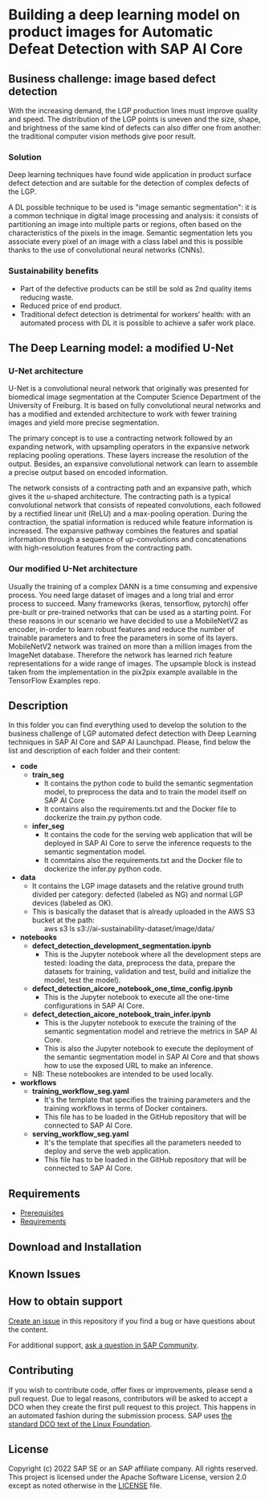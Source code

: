 # Building a deep learning model on product images for Automatic Defeat Detection with SAP AI Core
<!--- Register repository https://api.reuse.software/register, then add REUSE badge:
[![REUSE status](https://api.reuse.software/badge/github.com/SAP-samples/REPO-NAME)](https://api.reuse.software/info/github.com/SAP-samples/REPO-NAME)
-->

## **Business challenge: image based defect detection**
With the increasing demand, the LGP production lines must improve quality and speed.
The distribution of the LGP points is uneven and the size, shape, and brightness of the same kind of defects can also differ one from another: the traditional computer vision methods give poor result.

### **Solution**
Deep learning techniques have found wide application in product surface defect detection and are suitable for the detection of complex defects of the LGP.

A DL possible technique to be used is "image semantic segmentation": it is a common technique in digital image processing and analysis: it consists of partitioning an image into multiple parts or regions, often based on the characteristics of the pixels in the image. Semantic segmentation lets you associate every pixel of an image with a class label and this is possible thanks to the use of convolutional neural networks (CNNs).

### **Sustainability benefits**

* Part of the defective products can be still be sold as 2nd quality items reducing waste.
* Reduced price of end product.
* Traditional defect detection is detrimental for workers’ health: with an automated process with DL it is possible to achieve a safer work place.
 

## The Deep Learning model: a modified U-Net

### U-Net architecture

U-Net is a convolutional neural network that originally was presented for biomedical image segmentation at the Computer Science Department of the University of Freiburg. It is based on fully convolutional neural networks and has a modified and extended architecture to work with fewer training images and yield more precise segmentation.

The primary concept is to use a contracting network followed by an expanding network, with upsampling operators in the expansive network replacing pooling operations. These layers increase the resolution of the output. Besides, an expansive convolutional network can learn to assemble a precise output based on encoded information.

The network consists of a contracting path and an expansive path, which gives it the u-shaped architecture. The contracting path is a typical convolutional network that consists of repeated convolutions, each followed by a rectified linear unit (ReLU) and a max-pooling operation. During the contraction, the spatial information is reduced while feature information is increased. The expansive pathway combines the features and spatial information through a sequence of up-convolutions and concatenations with high-resolution features from the contracting path.


### Our modified U-Net architecture

Usually the training of a complex DANN is a time consuming and expensive process. You need large dataset of images and a long trial and error process to succeed. Many frameworks (keras, tensorflow, pytorch) offer pre-built or pre-trained networks that can be used as a starting point. For these reasons in our scenario we have decided to use a MobileNetV2 as encoder, in-order to learn robust features and reduce the number of trainable parameters and to free the parameters in some of its layers.
MobileNetV2 network was trained on more than a million images from the ImageNet database. Therefore the network has learned rich feature representations for a wide range of images.
The upsample block is instead taken from the implementation in the pix2pix example available in the TensorFlow Examples repo.


## Description

In this folder you can find everything used to develop the solution to the business challenge of LGP automated defect detection with Deep Learning techniques in SAP AI Core and SAP AI Launchpad. Please, find below the list and description of each folder and their content:

- **code**
 	* **train_seg** 
  		* It contains the python code to build the semantic segmentation model, to preprocess the data and to train the model itself on SAP AI Core
  		* It contains also the requirements.txt and the Docker file to dockerize the train.py python code.
 	* **infer_seg**
  		* It contains the code for the serving web application that will be deployed in SAP AI Core to serve the inference requests to the semantic segmentation model.
  		* It comntains also the requirements.txt and the Docker file to dockerize the infer.py python code.
- **data**
	* It contains the LGP image datasets and the relative ground truth divided per category: defected (labeled as NG) and normal LGP devices (labeled as OK).
	* This is basically the dataset that is already uploaded in the AWS S3 bucket at the path:<br/>
	&nbsp;&nbsp;&nbsp;&nbsp;&nbsp;&nbsp;aws s3 ls s3://ai-sustainability-dataset/image/data/
- **notebooks**
	* **defect_detection_development_segmentation.ipynb**
		* This is the Jupyter notebook where all the development steps are tested: loading the data, preprocess the data, prepare the datasets for training, validation and test, build and initialize the model, test the model).
	* **defect_detection_aicore_notebook_one_time_config.ipynb**
		* This is the Jupyter notebook to execute all the one-time configurations in SAP AI Core.
	* **defect_detection_aicore_notebook_train_infer.ipynb**
		* This is the Jupyter notebook to execute the training of the semantic segmentation model and retrieve the metrics in SAP AI Core.
		* This is also the Jupyter notebook to execute the deployment of the semantic segmentation model in SAP AI Core and that shows how to use the exposed URL to make an inference.
	* NB: These notebookes are intended to be used locally.
- **workflows**
	* **training_workflow_seg.yaml**
		* It's the template that specifies the training parameters and the training workflows in terms of Docker containers.
		* This file has to be loaded in the GitHub repository that will be connected to SAP AI Core.
	* **serving_workflow_seg.yaml**
		* It's the template that specifies all the parameters needed to deploy and serve the web application.
		* This file has to be loaded in the GitHub repository that will be connected to SAP AI Core.


## Requirements
* [Prerequisites](https://github.com/SAP-samples/<repository-name>/prerequisites/prerequisites.md) <br>
* [Requirements](https://github.com/SAP-samples/<repository-name>/prerequisites/requirements.txt)


## Download and Installation

## Known Issues

## How to obtain support
[Create an issue](https://github.com/SAP-samples/<repository-name>/issues) in this repository if you find a bug or have questions about the content.
 
For additional support, [ask a question in SAP Community](https://answers.sap.com/questions/ask.html).

## Contributing
If you wish to contribute code, offer fixes or improvements, please send a pull request. Due to legal reasons, contributors will be asked to accept a DCO when they create the first pull request to this project. This happens in an automated fashion during the submission process. SAP uses [the standard DCO text of the Linux Foundation](https://developercertificate.org/).

## License
Copyright (c) 2022 SAP SE or an SAP affiliate company. All rights reserved. This project is licensed under the Apache Software License, version 2.0 except as noted otherwise in the [LICENSE](LICENSES/Apache-2.0.txt) file.
